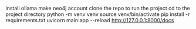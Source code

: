 install ollama
make neo4j account
clone the repo
to run the project cd to the project directory
python -m venv venv
source venv/bin/activate
pip install -r requirements.txt
uvicorn main:app --reload
http://127.0.0.1:8000/docs 
